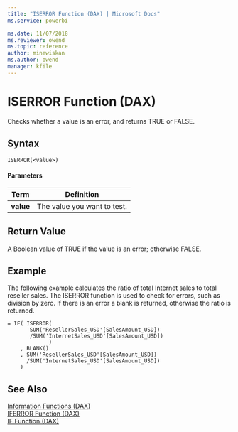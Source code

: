 ```yaml
---
title: "ISERROR Function (DAX) | Microsoft Docs"
ms.service: powerbi 

ms.date: 11/07/2018
ms.reviewer: owend
ms.topic: reference
author: minewiskan
ms.author: owend
manager: kfile
---
```

# ISERROR Function (DAX)
Checks whether a value is an error, and returns TRUE or FALSE.  
  
## Syntax  
  
```dax
ISERROR(<value>)  
```
  
#### Parameters  
  
|Term|Definition|  
|--------|--------------|  
|**value**|The value you want to test.|  
  
## Return Value  
A Boolean value of TRUE if the value is an error; otherwise FALSE.  
  
## Example  
The following example calculates the ratio of total Internet sales to total reseller sales. The ISERROR function is used to check for errors, such as division by zero. If there is an error a blank is returned, otherwise the ratio is returned.  
  
```dax
= IF( ISERROR(  
       SUM('ResellerSales_USD'[SalesAmount_USD])  
       /SUM('InternetSales_USD'[SalesAmount_USD])  
             )  
    , BLANK()  
    , SUM('ResellerSales_USD'[SalesAmount_USD])  
      /SUM('InternetSales_USD'[SalesAmount_USD])  
    )  
```
  
## See Also  
[Information Functions &#40;DAX&#41;](information-functions-dax.md)  
[IFERROR Function &#40;DAX&#41;](iferror-function-dax.md)  
[IF Function &#40;DAX&#41;](if-function-dax.md)  
  
